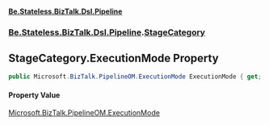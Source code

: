 #### [Be.Stateless.BizTalk.Dsl.Pipeline](README.md 'README')
### [Be.Stateless.BizTalk.Dsl.Pipeline](Be.Stateless.BizTalk.Dsl.Pipeline.md 'Be.Stateless.BizTalk.Dsl.Pipeline').[StageCategory](StageCategory.md 'Be.Stateless.BizTalk.Dsl.Pipeline.StageCategory')

## StageCategory.ExecutionMode Property

```csharp
public Microsoft.BizTalk.PipelineOM.ExecutionMode ExecutionMode { get; }
```

#### Property Value
[Microsoft.BizTalk.PipelineOM.ExecutionMode](https://docs.microsoft.com/en-us/dotnet/api/Microsoft.BizTalk.PipelineOM.ExecutionMode 'Microsoft.BizTalk.PipelineOM.ExecutionMode')